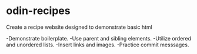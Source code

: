 # odin-recipes

Create a recipe website designed to demonstrate basic html

-Demonstrate boilerplate.
-Use parent and sibling elements.
-Utilize ordered and unordered lists.
-Insert links and images.
-Practice commit messsages.